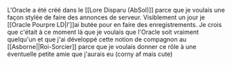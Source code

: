 L'Oracle a été créé dans le [[Lore Disparu (AbSol)]] parce que je voulais une façon stylée de faire des annonces de serveur. Visiblement un jour je [[Oracle Pourpre LD|l']]ai butée pour en faire des enregistrements. Je crois que c'était à ce moment là que je voulais que l'Oracle soit vraiment quelqu'un et que j'ai développé cette notion de compagnon au [[Asborne||Roi-Sorcier]] parce que je voulais donner ce rôle à une éventuelle petite amie que j'aurais eu (corny af mais cute)